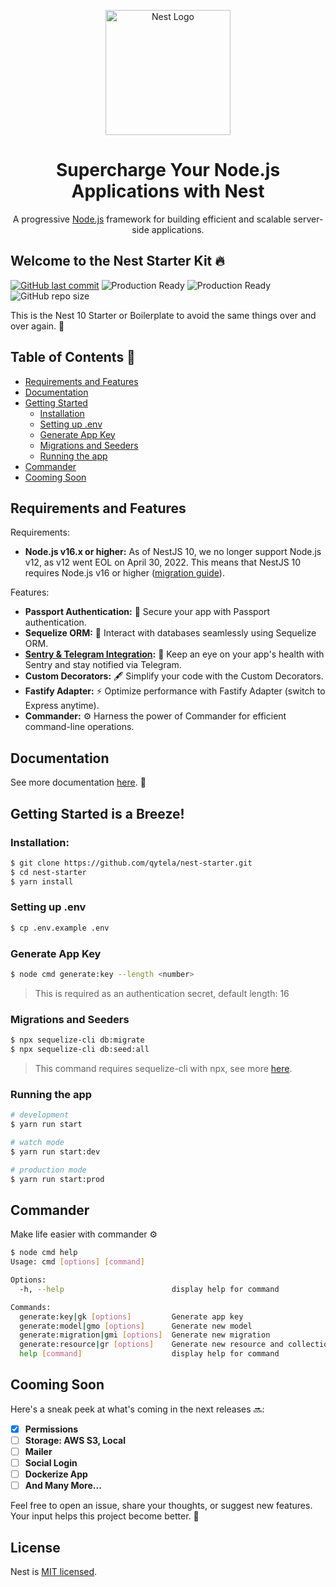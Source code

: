 <p align="center">
  <a href="http://nestjs.com/" target="blank"><img src="https://nestjs.com/img/logo-small.svg" width="200" alt="Nest Logo" /></a>
</p>

<div align="center">
  <h1>Supercharge Your Node.js Applications with Nest</h1>
  <p>A progressive <a href="http://nodejs.org" target="_blank">Node.js</a> framework for building efficient and scalable server-side applications.</p>
</div>

## Welcome to the Nest Starter Kit 🔥

[![GitHub last commit](https://img.shields.io/github/last-commit/qytela/nest-example.svg)](https://github.com/qytela/nest-example/commits/1.x)
![Production Ready](https://img.shields.io/badge/production-ready-brightgreen.svg)
![Production Ready](https://img.shields.io/badge/maintained-yes-brightgreen.svg)
![GitHub repo size](https://img.shields.io/github/repo-size/qytela/nest-example.svg)

This is the Nest 10 Starter or Boilerplate to avoid the same things over and over again. 🚀

## Table of Contents 📕

- [Requirements and Features](#requirements-and-features)
- [Documentation](#documentation)
- [Getting Started](#getting-started-is-a-breeze)
  - [Installation](#installation)
  - [Setting up .env](#setting-up-env)
  - [Generate App Key](#generate-app-key)
  - [Migrations and Seeders](#migrations-and-seeders)
  - [Running the app](#running-the-app)
- [Commander](#commander)
- [Cooming Soon](#cooming-soon)

## **Requirements and Features**

Requirements:

- **Node.js v16.x or higher:** As of NestJS 10, we no longer support Node.js v12, as v12 went EOL on April 30, 2022. This means that NestJS 10 requires Node.js v16 or higher ([migration guide](https://docs.nestjs.com/migration-guide#dropping-support-for-nodejs-v12)).

Features:

- **Passport Authentication:** 🔐 Secure your app with Passport authentication.
- **Sequelize ORM:** 🎲 Interact with databases seamlessly using Sequelize ORM.
- **[Sentry & Telegram Integration](https://github.com/qytela/nest-starter/blob/1.x/SENTRY.md):** 🚨 Keep an eye on your app's health with Sentry and stay notified via Telegram.
- **Custom Decorators:** 🖋 Simplify your code with the Custom Decorators.
- **Fastify Adapter:** ⚡ Optimize performance with Fastify Adapter (switch to Express anytime).
- **Commander:** ⚙️ Harness the power of Commander for efficient command-line operations.

## **Documentation**

See more documentation [here](https://github.com/qytela/nest-starter/blob/1.x/DOCS.md). 📁

## **Getting Started is a Breeze!**

### **Installation:**

```bash
$ git clone https://github.com/qytela/nest-starter.git
$ cd nest-starter
$ yarn install
```

### **Setting up .env**

```bash
$ cp .env.example .env
```

### **Generate App Key**

```bash
$ node cmd generate:key --length <number>
```

> This is required as an authentication secret, default length: 16

### **Migrations and Seeders**

```bash
$ npx sequelize-cli db:migrate
$ npx sequelize-cli db:seed:all
```

> This command requires sequelize-cli with npx, see more [here](https://sequelize.org/docs/v6/other-topics/migrations).

### **Running the app**

```bash
# development
$ yarn run start

# watch mode
$ yarn run start:dev

# production mode
$ yarn run start:prod
```

## **Commander**

Make life easier with commander ⚙️

```bash
$ node cmd help
Usage: cmd [options] [command]

Options:
  -h, --help                        display help for command

Commands:
  generate:key|gk [options]         Generate app key
  generate:model|gmo [options]      Generate new model
  generate:migration|gmi [options]  Generate new migration
  generate:resource|gr [options]    Generate new resource and collection
  help [command]                    display help for command
```

## **Cooming Soon**

Here's a sneak peek at what's coming in the next releases 🔜:

- [x] **Permissions**
- [ ] **Storage: AWS S3, Local**
- [ ] **Mailer**
- [ ] **Social Login**
- [ ] **Dockerize App**
- [ ] **And Many More...**

Feel free to open an issue, share your thoughts, or suggest new features. Your input helps this project become better. 🌟

## **License**

Nest is [MIT licensed](LICENSE).
